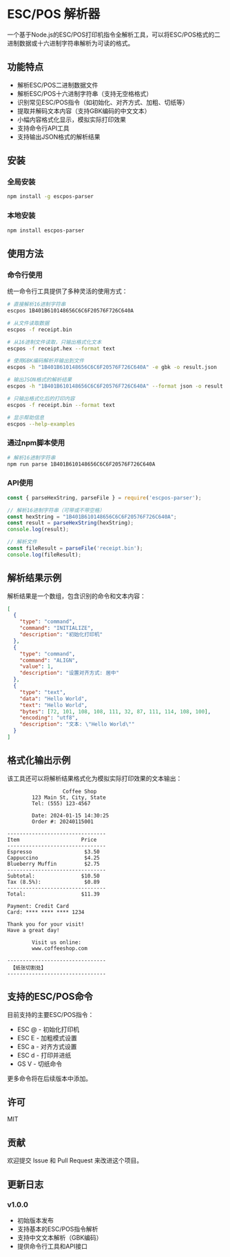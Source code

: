 # ESC/POS 解析器

一个基于Node.js的ESC/POS打印机指令全解析工具，可以将ESC/POS格式的二进制数据或十六进制字符串解析为可读的格式。

## 功能特点

- 解析ESC/POS二进制数据文件
- 解析ESC/POS十六进制字符串（支持无空格格式）
- 识别常见ESC/POS指令（如初始化、对齐方式、加粗、切纸等）
- 提取并解码文本内容（支持GBK编码的中文文本）
- 小幅内容格式化显示，模拟实际打印效果
- 支持命令行API工具
- 支持输出JSON格式的解析结果

## 安装

### 全局安装

```bash
npm install -g escpos-parser
```

### 本地安装

```bash
npm install escpos-parser
```

## 使用方法

### 命令行使用

统一命令行工具提供了多种灵活的使用方式：

```bash
# 直接解析16进制字符串
escpos 1B401B610148656C6C6F20576F726C640A

# 从文件读取数据
escpos -f receipt.bin

# 从16进制文件读取，只输出格式化文本
escpos -f receipt.hex --format text

# 使用GBK编码解析并输出到文件
escpos -h "1B401B610148656C6C6F20576F726C640A" -e gbk -o result.json

# 输出JSON格式的解析结果
escpos -h "1B401B610148656C6C6F20576F726C640A" --format json -o result.json

# 只输出格式化后的打印内容
escpos -f receipt.bin --format text

# 显示帮助信息
escpos --help-examples
```

### 通过npm脚本使用

```bash
# 解析16进制字符串
npm run parse 1B401B610148656C6C6F20576F726C640A
```

### API使用

```javascript
const { parseHexString, parseFile } = require('escpos-parser');

// 解析16进制字符串（可带或不带空格）
const hexString = "1B401B610148656C6C6F20576F726C640A";
const result = parseHexString(hexString);
console.log(result);

// 解析文件
const fileResult = parseFile('receipt.bin');
console.log(fileResult);
```

## 解析结果示例

解析结果是一个数组，包含识别的命令和文本内容：

```json
[
  {
    "type": "command",
    "command": "INITIALIZE",
    "description": "初始化打印机"
  },
  {
    "type": "command", 
    "command": "ALIGN",
    "value": 1,
    "description": "设置对齐方式: 居中"
  },
  {
    "type": "text",
    "data": "Hello World",
    "text": "Hello World",
    "bytes": [72, 101, 108, 108, 111, 32, 87, 111, 114, 108, 100],
    "encoding": "utf8",
    "description": "文本: \"Hello World\""
  }
]
```

## 格式化输出示例

该工具还可以将解析结果格式化为模拟实际打印效果的文本输出：

```
                  Coffee Shop
        123 Main St, City, State
        Tel: (555) 123-4567

        Date: 2024-01-15 14:30:25
        Order #: 20240115001

--------------------------------
Item                    Price
--------------------------------
Espresso                 $3.50
Cappuccino               $4.25
Blueberry Muffin         $2.75
--------------------------------
Subtotal:               $10.50
Tax (8.5%):              $0.89
--------------------------------
Total:                  $11.39

Payment: Credit Card
Card: **** **** **** 1234

Thank you for your visit!
Have a great day!

        Visit us online:
        www.coffeeshop.com

--------------------------------
 【纸张切割处】 
--------------------------------
```

## 支持的ESC/POS命令

目前支持的主要ESC/POS指令：

- ESC @ - 初始化打印机
- ESC E - 加粗模式设置
- ESC a - 对齐方式设置
- ESC d - 打印并进纸
- GS V - 切纸命令

更多命令将在后续版本中添加。

## 许可

MIT

## 贡献

欢迎提交 Issue 和 Pull Request 来改进这个项目。

## 更新日志

### v1.0.0
- 初始版本发布
- 支持基本的ESC/POS指令解析
- 支持中文文本解析（GBK编码）
- 提供命令行工具和API接口 
